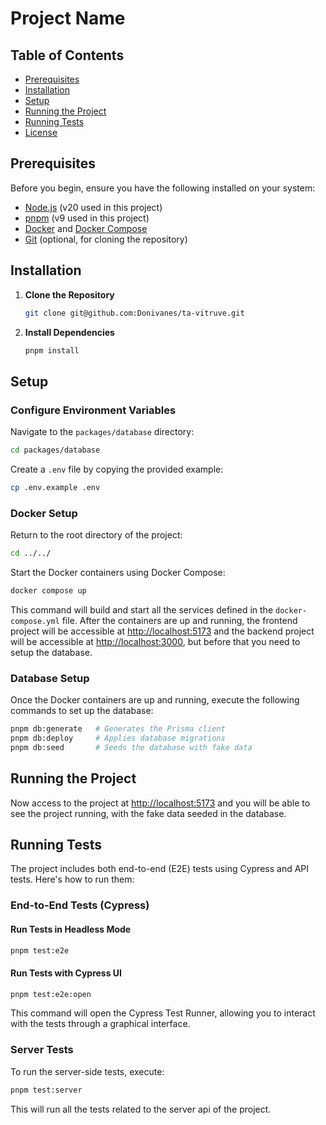 # Project Name

## Table of Contents

- [Prerequisites](#prerequisites)
- [Installation](#installation)
- [Setup](#setup)
- [Running the Project](#running-the-project)
- [Running Tests](#running-tests)
- [License](#license)

## Prerequisites

Before you begin, ensure you have the following installed on your system:

- [Node.js](https://nodejs.org/) (v20 used in this project)
- [pnpm](https://pnpm.io/) (v9 used in this project)
- [Docker](https://www.docker.com/) and [Docker Compose](https://docs.docker.com/compose/)
- [Git](https://git-scm.com/) (optional, for cloning the repository)

## Installation

1. **Clone the Repository**

   ```bash
   git clone git@github.com:Donivanes/ta-vitruve.git
   ```

2. **Install Dependencies**

   ```bash
   pnpm install
   ```

## Setup

### Configure Environment Variables

Navigate to the `packages/database` directory:

```bash
cd packages/database
```

Create a `.env` file by copying the provided example:

```bash
cp .env.example .env
```

### Docker Setup

Return to the root directory of the project:

```bash
cd ../../
```

Start the Docker containers using Docker Compose:

```bash
docker compose up
```

This command will build and start all the services defined in the `docker-compose.yml` file.
After the containers are up and running, the frontend project will be accessible at [http://localhost:5173](http://localhost:5173)
and the backend project will be accessible at [http://localhost:3000](http://localhost:3000), but before that you need to setup the database.

### Database Setup

Once the Docker containers are up and running, execute the following commands to set up the database:

```bash
pnpm db:generate   # Generates the Prisma client
pnpm db:deploy     # Applies database migrations
pnpm db:seed       # Seeds the database with fake data
```

## Running the Project

Now access to the project at [http://localhost:5173](http://localhost:5173) and you will be able to see the project running, with the fake data seeded in the database.

## Running Tests

The project includes both end-to-end (E2E) tests using Cypress and API tests. Here's how to run them:

### End-to-End Tests (Cypress)

#### Run Tests in Headless Mode

```bash
pnpm test:e2e
```

#### Run Tests with Cypress UI

```bash
pnpm test:e2e:open
```

This command will open the Cypress Test Runner, allowing you to interact with the tests through a graphical interface.

### Server Tests

To run the server-side tests, execute:

```bash
pnpm test:server
```

This will run all the tests related to the server api of the project.
